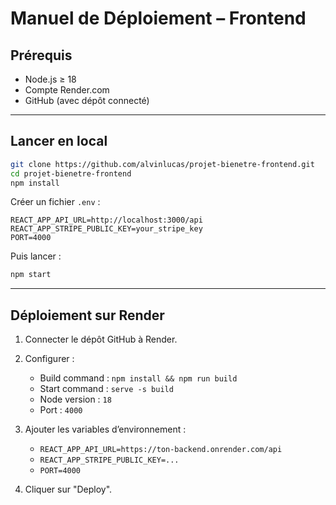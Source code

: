 # Manuel de Déploiement – Frontend

## Prérequis
- Node.js ≥ 18
- Compte Render.com
- GitHub (avec dépôt connecté)

---

## Lancer en local

```bash
git clone https://github.com/alvinlucas/projet-bienetre-frontend.git
cd projet-bienetre-frontend
npm install
```

Créer un fichier `.env` :
```
REACT_APP_API_URL=http://localhost:3000/api
REACT_APP_STRIPE_PUBLIC_KEY=your_stripe_key
PORT=4000
```

Puis lancer :
```bash
npm start
```

---

## Déploiement sur Render

1. Connecter le dépôt GitHub à Render.
2. Configurer :
   - Build command : `npm install && npm run build`
   - Start command : `serve -s build`
   - Node version : `18`
   - Port : `4000`
3. Ajouter les variables d’environnement :
   - `REACT_APP_API_URL=https://ton-backend.onrender.com/api`
   - `REACT_APP_STRIPE_PUBLIC_KEY=...`
   - `PORT=4000`

4. Cliquer sur "Deploy".

